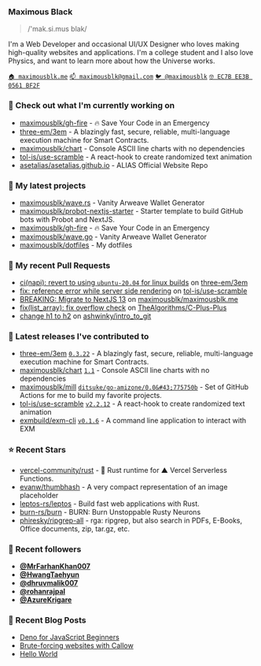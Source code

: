 ### Maximous Black

> /'mak.si.mus blak/

I'm a Web Developer and occasional UI/UX Designer who loves making high-quality websites and applications. I'm a college
student and I also love Physics, and want to learn more about how the Universe works.

[`🏠 maximousblk.me`](https://maximousblk.me/)
[`📫 maximousblk@gmail.com`](mailto:maximousblk@gmail.com)
[`🐦 @maximousblk`](https://twitter.com/maximousblk)
[`🤓 EC7B EE3B 0561 BF2F`](https://keybase.io/maximousblk/pgp_keys.asc)

### 👷 Check out what I'm currently working on

- [maximousblk/gh-fire](https://github.com/maximousblk/gh-fire) - 🔥 Save Your Code in an Emergency
- [three-em/3em](https://github.com/three-em/3em) - A blazingly fast, secure, reliable, multi-language execution machine for Smart Contracts.
- [maximousblk/chart](https://github.com/maximousblk/chart) - Console ASCII line charts with no dependencies
- [tol-is/use-scramble](https://github.com/tol-is/use-scramble) - A react-hook to create randomized text animation
- [asetalias/asetalias.github.io](https://github.com/asetalias/asetalias.github.io) - ALIAS Official Website Repo

### 🌱 My latest projects

- [maximousblk/wave.rs](https://github.com/maximousblk/wave.rs) - Vanity Arweave Wallet Generator
- [maximousblk/probot-nextjs-starter](https://github.com/maximousblk/probot-nextjs-starter) - Starter template to build GitHub bots with Probot and NextJS.
- [maximousblk/gh-fire](https://github.com/maximousblk/gh-fire) - 🔥 Save Your Code in an Emergency
- [maximousblk/wave.go](https://github.com/maximousblk/wave.go) - Vanity Arweave Wallet Generator
- [maximousblk/dotfiles](https://github.com/maximousblk/dotfiles) - My dotfiles

### 🔨 My recent Pull Requests

- [ci(napi): revert to using `ubuntu-20.04` for linux builds](https://github.com/three-em/3em/pull/227) on [three-em/3em](https://github.com/three-em/3em)
- [fix: reference error while server side rendering](https://github.com/tol-is/use-scramble/pull/3) on [tol-is/use-scramble](https://github.com/tol-is/use-scramble)
- [BREAKING: Migrate to NextJS 13](https://github.com/maximousblk/maximousblk.me/pull/568) on [maximousblk/maximousblk.me](https://github.com/maximousblk/maximousblk.me)
- [fix(list_array): fix overflow check](https://github.com/TheAlgorithms/C-Plus-Plus/pull/1983) on [TheAlgorithms/C-Plus-Plus](https://github.com/TheAlgorithms/C-Plus-Plus)
- [change h1 to h2](https://github.com/ashwinky/intro_to_git/pull/1) on [ashwinky/intro_to_git](https://github.com/ashwinky/intro_to_git)

### 🔭 Latest releases I've contributed to

- [three-em/3em](https://github.com/three-em/3em) [`0.3.22`](https://github.com/three-em/3em/releases/tag/0.3.22) - A blazingly fast, secure, reliable, multi-language execution machine for Smart Contracts.
- [maximousblk/chart](https://github.com/maximousblk/chart) [`1.1`](https://github.com/maximousblk/chart/releases/tag/1.1) - Console ASCII line charts with no dependencies
- [maximousblk/mill](https://github.com/maximousblk/mill) [`ditsuke/go-amizone/0.0&#43;775750b`](https://github.com/maximousblk/mill/releases/tag/ditsuke/go-amizone/0.0%2B775750b) - Set of GitHub Actions for me to build my favorite projects.
- [tol-is/use-scramble](https://github.com/tol-is/use-scramble) [`v2.2.12`](https://github.com/tol-is/use-scramble/releases/tag/v2.2.12) - A react-hook to create randomized text animation
- [exmbuild/exm-cli](https://github.com/exmbuild/exm-cli) [`v0.1.6`](https://github.com/exmbuild/exm-cli/releases/tag/v0.1.6) - A command line application to interact with EXM

### ⭐ Recent Stars

- [vercel-community/rust](https://github.com/vercel-community/rust) - 🦀 Rust runtime for ▲ Vercel Serverless Functions.
- [evanw/thumbhash](https://github.com/evanw/thumbhash) - A very compact representation of an image placeholder
- [leptos-rs/leptos](https://github.com/leptos-rs/leptos) - Build fast web applications with Rust.
- [burn-rs/burn](https://github.com/burn-rs/burn) - BURN: Burn Unstoppable Rusty Neurons
- [phiresky/ripgrep-all](https://github.com/phiresky/ripgrep-all) - rga: ripgrep, but also search in PDFs, E-Books, Office documents, zip, tar.gz, etc.

### 💖 Recent followers

- [**@MrFarhanKhan007**](https://github.com/MrFarhanKhan007)
- [**@HwangTaehyun**](https://github.com/HwangTaehyun)
- [**@dhruvmalik007**](https://github.com/dhruvmalik007)
- [**@rohanrajpal**](https://github.com/rohanrajpal)
- [**@AzureKrigare**](https://github.com/AzureKrigare)

### 📰 Recent Blog Posts

- [Deno for JavaScript Beginners](https://maximousblk.me/posts/deno-for-javascript-beginners)
- [Brute-forcing websites with Callow](https://maximousblk.me/posts/brute-forcing-websites-with-callow)
- [Hello World](https://maximousblk.me/posts/hello-world)
